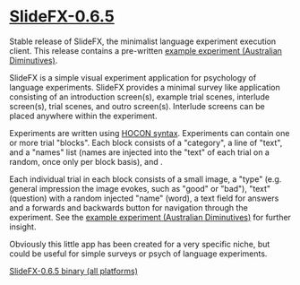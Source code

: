 [SlideFX-0.6.5](https://github.com/benhowell/SlideFX/releases/tag/v0.6.5)
===========
Stable release of SlideFX, the minimalist language experiment execution client. This release contains a pre-written [example experiment (Australian Diminutives)](src/resources/application.conf).

SlideFX is a simple visual experiment application for psychology of language experiments. SlideFX provides a minimal survey like application consisting of an introduction screen(s), example trial scenes, interlude screen(s), trial scenes, and outro screen(s). Interlude screens can be placed anywhere within the experiment.

Experiments are written using [HOCON syntax](https://github.com/typesafehub/config/blob/master/HOCON.md#hocon-human-optimized-config-object-notation).
Experiments can contain one or more trial "blocks". Each block consists of a "category", a line of "text", and a "names" list (names are injected into the "text" of each trial on a random, once only per block basis), and . 

Each individual trial in each block consists of a small image, a "type" (e.g. general impression the image evokes, such as "good" or "bad"), "text" (question) with a random injected "name" (word), a text field for answers and a forwards and backwards button for navigation through the experiment. See the [example experiment (Australian Diminutives)](src/resources/application.conf) for further insight.

Obviously this little app has been created for a very specific niche, but could be useful for simple surveys or psych of language experiments.

[SlideFX-0.6.5 binary (all platforms)](https://github.com/benhowell/SlideFX/releases/tag/v0.6.5)
